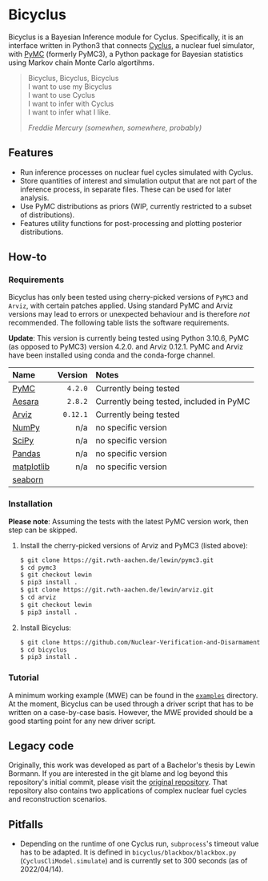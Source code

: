 # Bicyclus
Bicyclus is a Bayesian Inference module for Cyclus.
Specifically, it is an interface written in Python3 that connects
[Cyclus](https://fuelcycle.org/), a nuclear fuel simulator, with
[PyMC](https://docs.pymc.io/en/v3/) (formerly PyMC3), a Python package for
Bayesian statistics using Markov chain Monte Carlo algortihms.

> Bicyclus, Bicyclus, Bicyclus  
> I want to use my Bicyclus  
> I want to use Cyclus  
> I want to infer with Cyclus  
> I want to infer what I like.  
>
> _Freddie Mercury (somewhen, somewhere, probably)_

## Features
- Run inference processes on nuclear fuel cycles simulated with Cyclus.
- Store quantities of interest and simulation output that are not part of the
  inference process, in separate files.
  These can be used for later analysis.
- Use PyMC distributions as priors (WIP, currently restricted to a subset of
  distributions).
- Features utility functions for post-processing and plotting posterior
  distributions.

## How-to
### Requirements
Bicyclus has only been tested using cherry-picked versions of `PyMC3` and
`Arviz`, with certain patches applied.
Using standard PyMC and Arviz versions may lead to errors or unexpected
behaviour and is therefore *not* recommended.
The following table lists the software requirements.

__Update__: This version is currently being tested using Python 3.10.6, PyMC
(as opposed to PyMC3) version 4.2.0. and Arviz 0.12.1.
PyMC and Arviz have been installed using conda and the conda-forge channel.

| Name | Version | Notes |
|:-----|---:|:---|
| [PyMC](https://www.pymc.io/welcome.html) | `4.2.0` | Currently being tested |
| [Aesara](https://aesara.readthedocs.io/en/latest/) | `2.8.2` | Currently being tested, included in PyMC |
| [Arviz](https://python.arviz.org/en/latest/index.html) | `0.12.1` | Currently being tested |
| [NumPy](https://numpy.org/doc/stable/index.html) | n/a | no specific version |
| [SciPy](https://docs.scipy.org/doc/scipy/index.html)| n/a | no specific version |
| [Pandas](https://pandas.pydata.org/)| n/a | no specific version |
| [matplotlib](https://matplotlib.org/)| n/a | no specific version |
| [seaborn](https://seaborn.pydata.org/) | | |

### Installation
__Please note__: Assuming the tests with the latest PyMC version work, then
step can be skipped.
1. Install the cherry-picked versions of Arviz and PyMC3 (listed above):
   ```bash
   $ git clone https://git.rwth-aachen.de/lewin/pymc3.git
   $ cd pymc3
   $ git checkout lewin
   $ pip3 install .
   $ git clone https://git.rwth-aachen.de/lewin/arviz.git
   $ cd arviz
   $ git checkout lewin
   $ pip3 install .
   ```
2. Install Bicyclus:
   ```bash
   $ git clone https://github.com/Nuclear-Verification-and-Disarmament/bicyclus.git
   $ cd bicyclus
   $ pip3 install .
   ```

### Tutorial
A minimum working example (MWE) can be found in the [`examples`](/examples)
directory.
At the moment, Bicyclus can be used through a driver script that has to be
written on a case-by-case basis.
However, the MWE provided should be a good starting point for any new driver script.

## Legacy code
Originally, this work was developed as part of a Bachelor's thesis by Lewin
Bormann.
If you are interested in the git blame and log beyond this repository's initial
commit, please visit the
[original repository](https://git.rwth-aachen.de/nvd/fuel-cycle/bayesian-cycle/).
That repository also contains two applications of complex nuclear fuel cycles
and reconstruction scenarios.

## Pitfalls
- Depending on the runtime of one Cyclus run, `subprocess`'s timeout value has
  to be adapted.
  It is defined in `bicyclus/blackbox/blackbox.py`
  (`CyclusCliModel.simulate`) and is currently set to 300 seconds (as of 2022/04/14).
